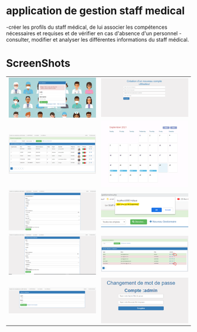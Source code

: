
# application de gestion staff medical

-créer les profils du staff médical, de lui associer les compétences nécessaires et requises
et de vérifier en cas d'absence d'un personnel
-consulter, modifier et analyser les différentes informations du staff médical.

# ScreenShots
<table>
  <tr>
    <td style="margin-right: 10px;"><img src="https://github.com/abir739/gestion-staff-medical/blob/gestion-staff-medical/Interfaces/Compte%20d%C3%A9sactiv%C3%A9.PNG" alt="Screenshot 1"></td>
    <td style="margin-left: 10px;"><img src="https://github.com/abir739/gestion-staff-medical/blob/gestion-staff-medical/Interfaces/c.png" alt="Screenshot 2"></td>
   
  </tr>
   <tr>
   <td style="margin-left: 10px;"><img src="https://github.com/abir739/gestion-staff-medical/blob/gestion-staff-medical/Interfaces/e.png" alt="Screenshot 2"></td>
    <td style="margin-right: 10px;"><img src="https://github.com/abir739/gestion-staff-medical/blob/gestion-staff-medical/Interfaces/f.png" alt="Screenshot 1"></td>
  
  </tr>
   <tr>
    <td style="margin-right: 10px;"><img src="https://github.com/abir739/gestion-staff-medical/blob/gestion-staff-medical/Interfaces/g.png" alt="Screenshot 1"></td>
    <td><img src="https://github.com/abir739/gestion-staff-medical/blob/gestion-staff-medical/Interfaces/h.png" alt="Screenshot 2"></td>
  
  </tr>
   <tr>
   <td style="margin-left: 10px;"><img src="https://github.com/abir739/gestion-staff-medical/blob/gestion-staff-medical/Interfaces/i.png" alt="Screenshot 2"></td>
    <td style="margin-right: 10px;"><img src="https://github.com/abir739/gestion-staff-medical/blob/gestion-staff-medical/Interfaces/j.png" alt="Screenshot 1"></td>
   
   
  </tr>
     <tr>
   <td style="margin-left: 10px;"><img src="https://github.com/abir739/gestion-staff-medical/blob/gestion-staff-medical/Interfaces/k.png" alt="Screenshot 2"></td>
    <td style="margin-right: 10px;"><img src="https://github.com/abir739/gestion-staff-medical/blob/gestion-staff-medical/Interfaces/l.png" alt="Screenshot 1"></td>
   
   
  </tr>
</table>

